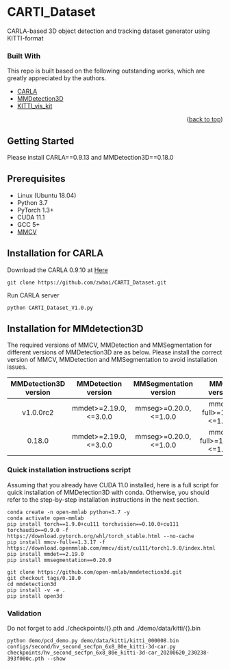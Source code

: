 
<div id="top"></div>






<!-- ABOUT THE PROJECT -->

# CARTI_Dataset
CARLA-based 3D object detection and tracking dataset generator using KITTI-format




### Built With

This repo is built based on the following outstanding works, which are greatly appreciated by the authors.

* [CARLA](https://github.com/carla-simulator/carla)
* [MMDetection3D](https://github.com/open-mmlab/mmdetection)
* [KITTI_vis_kit](https://github.com/zwbai/kitti_object_vis)


<p align="right">(<a href="#top">back to top</a>)</p>


<!-- GETTING STARTED -->
## Getting Started

Please install CARLA==0.9.13 and MMDetection3D==0.18.0

## Prerequisites

- Linux (Ubuntu 18.04)
- Python 3.7
- PyTorch 1.3+
- CUDA 11.1
- GCC 5+
- [MMCV](https://mmcv.readthedocs.io/en/latest/#installation)

## Installation for CARLA
Download the CARLA 0.9.10 at [Here](https://github.com/carla-simulator/carla/releases/tag/0.9.13)
```shell
git clone https://github.com/zwbai/CARTI_Dataset.git
```
Run CARLA server
```shell
python CARTI_Dataset_V1.0.py
```


## Installation for MMdetection3D

The required versions of MMCV, MMDetection and MMSegmentation for different versions of MMDetection3D are as below. Please install the correct version of MMCV, MMDetection and MMSegmentation to avoid installation issues.

| MMDetection3D version |   MMDetection version   | MMSegmentation version |        MMCV version        |
| :-------------------: | :---------------------: | :--------------------: | :------------------------: |
|       v1.0.0rc2       | mmdet>=2.19.0, <=3.0.0  | mmseg>=0.20.0, <=1.0.0 | mmcv-full>=1.4.8, <=1.7.0  |
|        0.18.0         | mmdet>=2.19.0, <=3.0.0  | mmseg>=0.20.0, <=1.0.0 | mmcv-full>=1.3.17, <=1.5.0 |

### Quick installation instructions script

Assuming that you already have CUDA 11.0 installed, here is a full script for quick installation of MMDetection3D with conda.
Otherwise, you should refer to the step-by-step installation instructions in the next section.

```shell
conda create -n open-mmlab python=3.7 -y
conda activate open-mmlab
pip install torch==1.9.0+cu111 torchvision==0.10.0+cu111 torchaudio==0.9.0 -f https://download.pytorch.org/whl/torch_stable.html --no-cache
pip install mmcv-full==1.3.17 -f https://download.openmmlab.com/mmcv/dist/cu111/torch1.9.0/index.html
pip install mmdet==2.19.0
pip install mmsegmentation==0.20.0

git clone https://github.com/open-mmlab/mmdetection3d.git
git checkout tags/0.18.0
cd mmdetection3d
pip install -v -e .
pip install open3d
```
### Validation
Do not forget to add ./checkpoints/{}.pth and ./demo/data/kitti/{}.bin
```shell
python demo/pcd_demo.py demo/data/kitti/kitti_000008.bin configs/second/hv_second_secfpn_6x8_80e_kitti-3d-car.py checkpoints/hv_second_secfpn_6x8_80e_kitti-3d-car_20200620_230238-393f000c.pth --show
```
